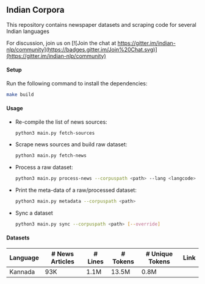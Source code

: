 ## Indian Corpora



This repository contains newspaper datasets and scraping code for several Indian languages

For discussion, join us on [![Join the chat at https://gitter.im/indian-nlp/community](https://badges.gitter.im/Join%20Chat.svg)](https://gitter.im/indian-nlp/community)



#### Setup

Run the following command to install the dependencies:
```bash
make build
```



#### Usage

* Re-compile the list of news sources:

  ```
  python3 main.py fetch-sources
  ```

* Scrape news sources and build raw dataset:

  ```bash
  python3 main.py fetch-news
  ```

* Process a raw dataset:

  ```bash
  python3 main.py process-news --corpuspath <path> --lang <langcode>
  ```

* Print the meta-data of a raw/processed dataset:

  ```bash
  python3 main.py metadata --corpuspath <path>
  ```

* Sync a dataset

  ```bash
  python3 main.py sync --corpuspath <path> [--override]
  ```



#### Datasets

| Language | # News Articles | # Lines | # Tokens  | # Unique Tokens | Link |
| -------- | --------------- | ------- | --------- | --------------- | ---- |
| Kannada  | 93K          | 1.1M | 13.5M | 0.8M         |      |

